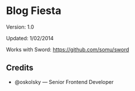# Blog Fiesta

Version: 1.0

Updated: 1/02/2014

Works with Sword: https://github.com/somu/sword

## Credits

* @oskolsky — Senior Frontend Developer